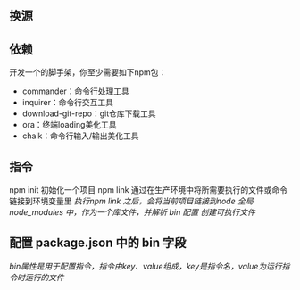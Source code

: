 ## 换源

## 依赖
开发一个的脚手架，你至少需要如下npm包：
- commander：命令行处理工具
- inquirer：命令行交互工具
- download-git-repo：git仓库下载工具
- ora：终端loading美化工具
- chalk：命令行输入/输出美化工具

## 指令
npm init 初始化一个项目
npm link 通过在生产环境中将所需要执行的文件或命令链接到环境变量里
_执行npm link 之后，会将当前项目链接到node 全局 node_modules 中，作为一个库文件，并解析 bin 配置 创建可执行文件_
## 配置 package.json 中的 bin 字段
_bin属性是用于配置指令，指令由key、value组成，key是指令名，value为运行指令时运行的文件_
